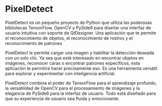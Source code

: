 # PixelDetect

PixelDetect es un pequeño proyecto de Python que utiliza las poderosas bibliotecas TensorFlow, OpenCV y PySide6 para diseñar una interfaz de usuario intuitiva con soporte de QtDesigner. Una aplicación que te permite el reconocimiento de objetos, el reconocimiento de rostros y el reconocimiento de patrones

PixelDetect le permite cargar una imagen y habilitar la detección deseada con un solo clic. Ya sea que esté interesado en encontrar objetos en imágenes, reconocer caras o encontrar patrones específicos, esta aplicación le permitirá hacer precisamente eso. Es una herramienta versátil para explorar y experimentar con inteligencia artificial.

PixelDetect combina el poder de TensorFlow para el aprendizaje profundo, la versatilidad de OpenCV para el procesamiento de imágenes y la elegancia de PySide6 para la interfaz de usuario. Todo está diseñado para que su experiencia de usuario sea fluida y emocionante.



